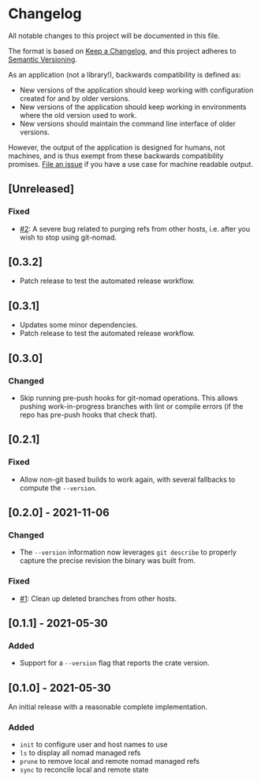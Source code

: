 # Changelog
All notable changes to this project will be documented in this file.

The format is based on [Keep a Changelog](https://keepachangelog.com/en/1.0.0/), and this project adheres to [Semantic Versioning](https://semver.org/spec/v2.0.0.html).

As an application (not a library!), backwards compatibility is defined as:

- New versions of the application should keep working with configuration created for and by older versions.
- New versions of the application should keep working in environments where the old version used to work.
- New versions should maintain the command line interface of older versions.

However, the output of the application is designed for humans, not machines, and is thus exempt from these backwards compatibility promises. [File an issue](https://github.com/rraval/git-nomad/issues/new) if you have a use case for machine readable output.

## [Unreleased]

### Fixed

- [#2][i2]: A severe bug related to purging refs from other hosts, i.e. after you wish to stop using git-nomad.

## [0.3.2]

- Patch release to test the automated release workflow.

## [0.3.1]

- Updates some minor dependencies.
- Patch release to test the automated release workflow.

## [0.3.0]

### Changed

- Skip running pre-push hooks for git-nomad operations. This allows pushing work-in-progress branches with lint or compile errors (if the repo has pre-push hooks that check that).

## [0.2.1]

### Fixed

- Allow non-git based builds to work again, with several fallbacks to compute the `--version`.

## [0.2.0] - 2021-11-06

### Changed

- The `--version` information now leverages `git describe` to properly capture the precise revision the binary was built from.

### Fixed

- [#1][i1]: Clean up deleted branches from other hosts.

## [0.1.1] - 2021-05-30

### Added

- Support for a `--version` flag that reports the crate version.

## [0.1.0] - 2021-05-30

An initial release with a reasonable complete implementation.

### Added

- `init` to configure user and host names to use
- `ls` to display all nomad managed refs
- `prune` to remove local and remote nomad managed refs
- `sync` to reconcile local and remote state

[i1]: https://github.com/rraval/git-nomad/issues/1
[i2]: https://github.com/rraval/git-nomad/issues/2
